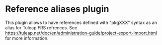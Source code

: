 Reference aliases plugin
===============

This plugin allows to have references defined with "pkgXXX" syntax as an alias for Tuleap FRS refrences.
See https://tuleap.net/doc/en/administration-guide/project-export-import.html for more information.
